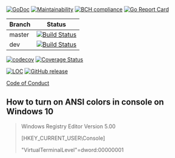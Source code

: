 [![GoDoc](https://godoc.org/github.com/sevenate/letitgo?status.svg)](https://godoc.org/github.com/sevenate/letitgo) [![Maintainability](https://api.codeclimate.com/v1/badges/b9f65985b730b2a6732f/maintainability)](https://codeclimate.com/github/sevenate/letitgo/maintainability) [![BCH compliance](https://bettercodehub.com/edge/badge/sevenate/letitgo?branch=master)](https://bettercodehub.com/) [![Go Report Card](https://goreportcard.com/badge/github.com/sevenate/letitgo)](https://goreportcard.com/report/github.com/sevenate/letitgo)


| Branch | Status |
| ------ |:------:|
| master | [![Build Status](https://travis-ci.org/sevenate/letitgo.svg?branch=master)](https://travis-ci.org/sevenate/letitgo) |
| dev    | [![Build Status](https://github.com/sevenate/letitgo/workflows/.github/workflows/main.yml/badge.svg)](https://github.com/sevenate/letitgo/actions) |

[![codecov](https://codecov.io/gh/sevenate/letitgo/branch/master/graph/badge.svg)](https://codecov.io/gh/sevenate/letitgo) [![Coverage Status](https://coveralls.io/repos/github/sevenate/letitgo/badge.svg)](https://coveralls.io/github/sevenate/letitgo) 

[![LOC](https://tokei.rs/b1/github/sevenate/letitgo?category=code)](https://github.com/sevenate/letitgo)
[![GitHub release](https://img.shields.io/github/release/sevenate/letitgo.svg)](https://github.com/sevenate/letitgo/releases)

[Code of Conduct](CODE_OF_CONDUCT.md)

## How to turn on ANSI colors in console on Windows 10

> Windows Registry Editor Version 5.00
> 
> [HKEY_CURRENT_USER\Console]
> 
> "VirtualTerminalLevel"=dword:00000001
